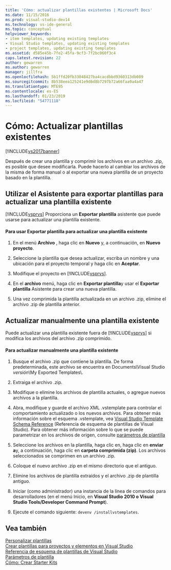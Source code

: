 ```yaml
---
title: 'Cómo: actualizar plantillas existentes | Microsoft Docs'
ms.date: 11/15/2016
ms.prod: visual-studio-dev14
ms.technology: vs-ide-general
ms.topic: conceptual
helpviewer_keywords:
- item templates, updating existing templates
- Visual Studio templates, updating existing templates
- project templates, updating existing templates
ms.assetid: d585e45b-7fe2-45fa-9cf3-7f2bc060f3c4
caps.latest.revision: 22
author: gewarren
ms.author: gewarren
manager: jillfra
ms.openlocfilehash: 5b1ffd20fb33048427ba4cacdbbd9360313db089
ms.sourcegitcommit: 8b538eea125241e9d6d8b7297b72a66faa9a4a47
ms.translationtype: MTE95
ms.contentlocale: es-ES
ms.lasthandoff: 01/23/2019
ms.locfileid: "54771118"
---
```

# <a name="how-to-update-existing-templates"></a>Cómo: Actualizar plantillas existentes
[!INCLUDE[vs2017banner](../includes/vs2017banner.md)]

Después de crear una plantilla y comprimir los archivos en un archivo .zip, es posible que desee modificarla. Puede hacerlo al cambiar los archivos de la misma de forma manual o al exportar una nueva plantilla de un proyecto basado en la plantilla.  
  
## <a name="using-the-export-template-wizard-to-update-an-existing-template"></a>Utilizar el Asistente para exportar plantillas para actualizar una plantilla existente  
 [!INCLUDE[vsprvs](../includes/vsprvs-md.md)] Proporciona un **Exportar plantilla** asistente que puede usarse para actualizar una plantilla existente.  
  
#### <a name="to-use-export-template-to-update-an-existing-template"></a>Para usar Exportar plantilla para actualizar una plantilla existente  
  
1.  En el menú **Archivo** , haga clic en **Nuevo** y, a continuación, en **Nuevo proyecto**.  
  
2.  Seleccione la plantilla que desea actualizar, escriba un nombre y una ubicación para el proyecto temporal y haga clic en **Aceptar**.  
  
3.  Modifique el proyecto en [!INCLUDE[vsprvs](../includes/vsprvs-md.md)].  
  
4.  En el **archivo** menú, haga clic en **Exportar plantilla**y usar el **Exportar plantilla** Asistente para crear una nueva plantilla.  
  
5.  Una vez comprimida la plantilla actualizada en un archivo .zip, elimine el archivo .zip de plantilla anterior.  
  
## <a name="manually-updating-an-existing-template"></a>Actualizar manualmente una plantilla existente  
 Puede actualizar una plantilla existente fuera de [!INCLUDE[vsprvs](../includes/vsprvs-md.md)] si modifica los archivos del archivo .zip comprimido.  
  
#### <a name="to-manually-update-an-existing-template"></a>Para actualizar manualmente una plantilla existente  
  
1.  Busque el archivo .zip que contiene la plantilla. De forma predeterminada, este archivo se encuentra en Documents\Visual Studio *versión*\My Exported Templates\\.  
  
2.  Extraiga el archivo .zip.  
  
3.  Modifique o elimine los archivos de plantilla actuales, o agregue nuevos archivos a la plantilla.  
  
4.  Abra, modifique y guarde el archivo XML .vstemplate para controlar el comportamiento actualizado o los nuevos archivos. Para obtener más información sobre el esquema .vstemplate, vea [Visual Studio Template Schema Reference](../extensibility/visual-studio-template-schema-reference.md) (Referencia de esquema de plantillas de Visual Studio). Para obtener más información sobre lo que se puede parametrizar en los archivos de origen, consulte [parámetros de plantilla](../ide/template-parameters.md)  
  
5.  Seleccione los archivos en la plantilla, haga clic en, haga clic en **enviar a**y, a continuación, haga clic en **carpeta comprimida (zip)**. Los archivos seleccionados se comprimen en un archivo .zip.  
  
6.  Coloque el nuevo archivo .zip en el mismo directorio que el antiguo.  
  
7.  Elimine los archivos de plantilla extraídos y el archivo .zip de plantilla antiguo.  
  
8.  Iniciar (como administrador) una instancia de la línea de comandos para desarrolladores (en el menú Inicio, en **Visual Studio 2010 o Visual Studio Tools/Developer Command Prompt**).  
  
9. Ejecute el comando siguiente: `devenv /installvstemplates`.  
  
## <a name="see-also"></a>Vea también  
 [Personalizar plantillas](../ide/customizing-project-and-item-templates.md)   
 [Crear plantillas para proyectos y elementos en Visual Studio](../ide/creating-project-and-item-templates.md)   
 [Referencia de esquema de plantillas de Visual Studio](../extensibility/visual-studio-template-schema-reference.md)   
 [Parámetros de plantilla](../ide/template-parameters.md)   
 [Cómo: Crear Starter Kits](../ide/how-to-create-starter-kits.md)
